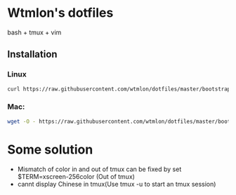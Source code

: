 # Wtmlon's dotfiles

bash + tmux + vim

## Installation

### Linux

```bash
curl https://raw.githubusercontent.com/wtmlon/dotfiles/master/bootstrap.sh | bash
```

### Mac:

```bash
wget -O - https://raw.githubusercontent.com/wtmlon/dotfiles/master/bootstrap.sh | bash
```

# Some solution
- Mismatch of color in and out of tmux can be fixed by set $TERM=xscreen-256color (Out of tmux)
- cannt display Chinese in tmux(Use tmux -u to start an tmux session)
